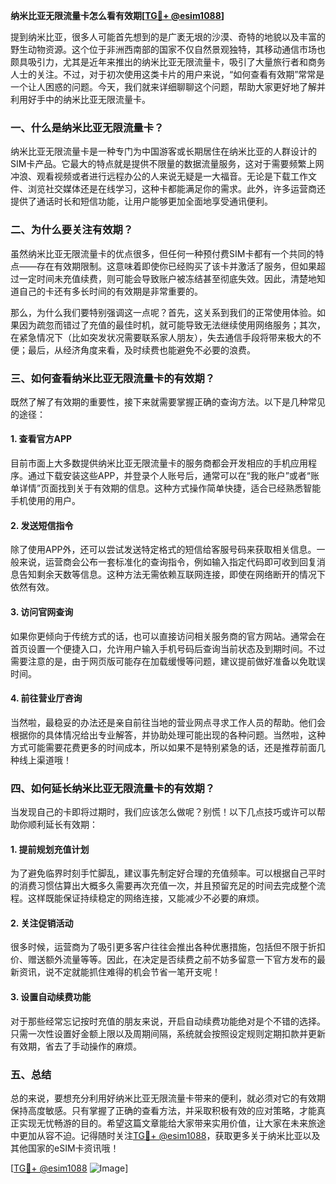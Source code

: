 **纳米比亚无限流量卡怎么看有效期[[TG💪+ @esim1088](https://t.me/s/esim1088)]**

提到纳米比亚，很多人可能首先想到的是广袤无垠的沙漠、奇特的地貌以及丰富的野生动物资源。这个位于非洲西南部的国家不仅自然景观独特，其移动通信市场也颇具吸引力，尤其是近年来推出的纳米比亚无限流量卡，吸引了大量旅行者和商务人士的关注。不过，对于初次使用这类卡片的用户来说，“如何查看有效期”常常是一个让人困惑的问题。今天，我们就来详细聊聊这个问题，帮助大家更好地了解并利用好手中的纳米比亚无限流量卡。

### 一、什么是纳米比亚无限流量卡？

纳米比亚无限流量卡是一种专门为中国游客或长期居住在纳米比亚的人群设计的SIM卡产品。它最大的特点就是提供不限量的数据流量服务，这对于需要频繁上网冲浪、观看视频或者进行远程办公的人来说无疑是一大福音。无论是下载工作文件、浏览社交媒体还是在线学习，这种卡都能满足你的需求。此外，许多运营商还提供了通话时长和短信功能，让用户能够更加全面地享受通讯便利。

### 二、为什么要关注有效期？

虽然纳米比亚无限流量卡的优点很多，但任何一种预付费SIM卡都有一个共同的特点——存在有效期限制。这意味着即使你已经购买了该卡并激活了服务，但如果超过一定时间未充值续费，则可能会导致账户被冻结甚至彻底失效。因此，清楚地知道自己的卡还有多长时间的有效期是非常重要的。

那么，为什么我们要特别强调这一点呢？首先，这关系到我们的正常使用体验。如果因为疏忽而错过了充值的最佳时机，就可能导致无法继续使用网络服务；其次，在紧急情况下（比如突发状况需要联系家人朋友），失去通信手段将带来极大的不便；最后，从经济角度来看，及时续费也能避免不必要的浪费。

### 三、如何查看纳米比亚无限流量卡的有效期？

既然了解了有效期的重要性，接下来就需要掌握正确的查询方法。以下是几种常见的途径：

#### 1. 查看官方APP

目前市面上大多数提供纳米比亚无限流量卡的服务商都会开发相应的手机应用程序。通过下载安装这些APP，并登录个人账号后，通常可以在“我的账户”或者“账单详情”页面找到关于有效期的信息。这种方式操作简单快捷，适合已经熟悉智能手机使用的用户。

#### 2. 发送短信指令

除了使用APP外，还可以尝试发送特定格式的短信给客服号码来获取相关信息。一般来说，运营商会公布一套标准化的查询指令，例如输入指定代码即可收到回复消息告知剩余天数等信息。这种方法无需依赖互联网连接，即使在网络断开的情况下依然有效。

#### 3. 访问官网查询

如果你更倾向于传统方式的话，也可以直接访问相关服务商的官方网站。通常会在首页设置一个便捷入口，允许用户输入手机号码后查询当前状态及到期时间。不过需要注意的是，由于网页版可能存在加载缓慢等问题，建议提前做好准备以免耽误时间。

#### 4. 前往营业厅咨询

当然啦，最稳妥的办法还是亲自前往当地的营业网点寻求工作人员的帮助。他们会根据你的具体情况给出专业解答，并协助处理可能出现的各种问题。当然啦，这种方式可能需要花费更多的时间成本，所以如果不是特别紧急的话，还是推荐前面几种线上渠道哦！

### 四、如何延长纳米比亚无限流量卡的有效期？

当发现自己的卡即将过期时，我们应该怎么做呢？别慌！以下几点技巧或许可以帮助你顺利延长有效期：

#### 1. 提前规划充值计划

为了避免临界时刻手忙脚乱，建议事先制定好合理的充值频率。可以根据自己平时的消费习惯估算出大概多久需要再次充值一次，并且预留充足的时间去完成整个流程。这样既能保证持续稳定的网络连接，又能减少不必要的麻烦。

#### 2. 关注促销活动

很多时候，运营商为了吸引更多客户往往会推出各种优惠措施，包括但不限于折扣价、赠送额外流量等等。因此，在决定是否续费之前不妨多留意一下官方发布的最新资讯，说不定就能抓住难得的机会节省一笔开支呢！

#### 3. 设置自动续费功能

对于那些经常忘记按时充值的朋友来说，开启自动续费功能绝对是个不错的选择。只需一次性设置好金额上限以及周期间隔，系统就会按照设定规则定期扣款并更新有效期，省去了手动操作的麻烦。

### 五、总结

总的来说，要想充分利用好纳米比亚无限流量卡带来的便利，就必须对它的有效期保持高度敏感。只有掌握了正确的查看方法，并采取积极有效的应对策略，才能真正实现无忧畅游的目的。希望这篇文章能给大家带来实用价值，让大家在未来旅途中更加从容不迫。记得随时关注[TG💪+ @esim1088](https://t.me/s/esim1088)，获取更多关于纳米比亚以及其他国家的eSIM卡资讯哦！

[[TG💪+ @esim1088](https://t.me/s/esim1088) ![Image](https://i.postimg.cc/4NQfJmqS/Snipaste-2025-05-13-00-14-12.png)]